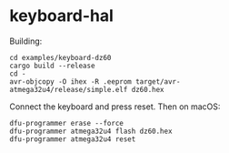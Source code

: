 # keyboard-hal

Building:

```shell
cd examples/keyboard-dz60
cargo build --release
cd -
avr-objcopy -O ihex -R .eeprom target/avr-atmega32u4/release/simple.elf dz60.hex
```

Connect the keyboard and press reset. Then on macOS:

```shell
dfu-programmer erase --force
dfu-programmer atmega32u4 flash dz60.hex
dfu-programmer atmega32u4 reset
```
